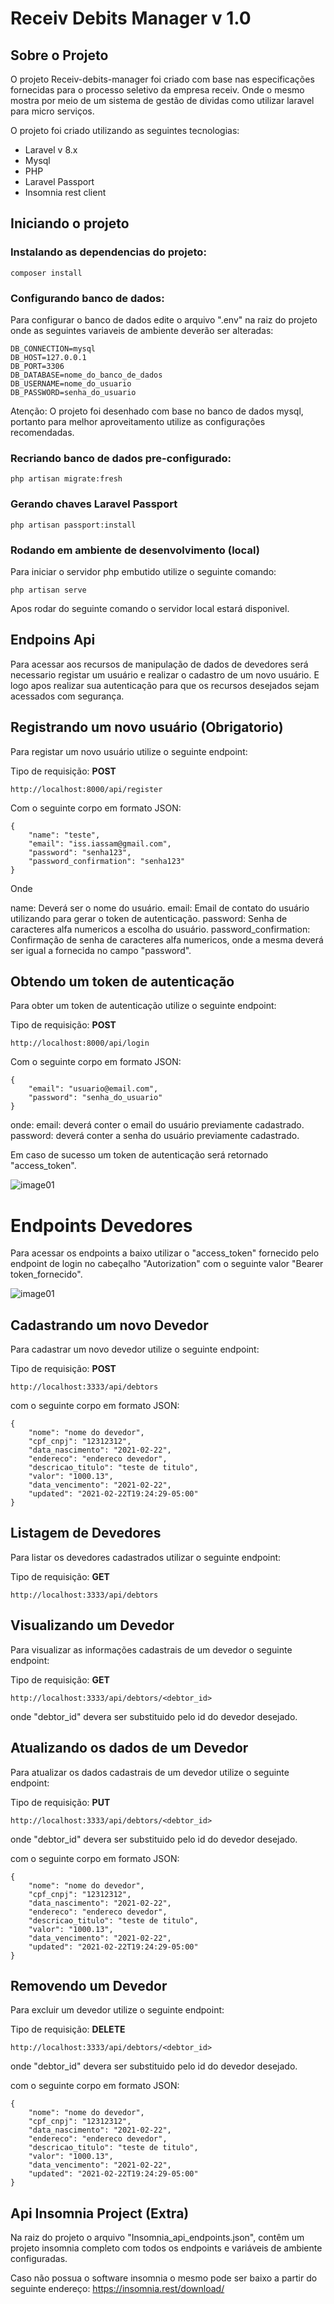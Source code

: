 # Receiv Debits Manager v 1.0

## Sobre o Projeto

O projeto Receiv-debits-manager foi criado com base nas especificações fornecidas para o processo seletivo da empresa receiv. Onde o mesmo mostra por meio de um sistema de gestão de dividas como utilizar laravel para micro serviços. 

O projeto foi criado utilizando as seguintes tecnologias:
- Laravel v 8.x
- Mysql
- PHP
- Laravel Passport
- Insomnia rest client

## Iniciando o projeto

### Instalando as dependencias do projeto:

```
composer install
```

### Configurando banco de dados:

Para configurar o banco de dados edite o arquivo ".env" na raiz do projeto onde as seguintes variaveis de ambiente deverão ser alteradas:

```
DB_CONNECTION=mysql
DB_HOST=127.0.0.1
DB_PORT=3306
DB_DATABASE=nome_do_banco_de_dados
DB_USERNAME=nome_do_usuario
DB_PASSWORD=senha_do_usuario
````

Atenção: O projeto foi desenhado com base no banco de dados mysql, portanto para melhor aproveitamento utilize as configurações recomendadas.

### Recriando banco de dados pre-configurado:
```
php artisan migrate:fresh
```

### Gerando chaves Laravel Passport
```
php artisan passport:install
```

### Rodando em ambiente de desenvolvimento (local)

Para iniciar o servidor php embutido utilize o seguinte comando:

`````
php artisan serve
`````

Apos rodar do seguinte comando o servidor local estará disponivel.

## Endpoins Api

Para acessar aos recursos de manipulação de dados de devedores será necessario registar um usuário e realizar o cadastro de um novo usuário. E logo apos realizar sua autenticação para que os recursos desejados sejam acessados com segurança.

## Registrando um novo usuário (Obrigatorio)

Para registar um novo usuário utilize o seguinte endpoint:

Tipo de requisição: **POST**

```
http://localhost:8000/api/register
```

Com o seguinte corpo em formato JSON:
```
{
    "name": "teste",
    "email": "iss.iassam@gmail.com",
    "password": "senha123",
    "password_confirmation": "senha123"
}
```
Onde

name: Deverá ser o nome do usuário.
email: Email de contato do usuário utilizando para gerar o token de autenticação.
password: Senha de caracteres alfa numericos a escolha do usuário.
password_confirmation: Confirmação de senha de caracteres alfa numericos, onde a mesma deverá ser igual a fornecida no campo "password".

## Obtendo um token de autenticação

Para obter um token de autenticação utilize o seguinte endpoint:

Tipo de requisição: **POST**

```
http://localhost:8000/api/login
```

Com o seguinte corpo em formato JSON:
```
{
    "email": "usuario@email.com",
    "password": "senha_do_usuario"
}
```

onde:
email: deverá conter o email do usuário previamente cadastrado.
password: deverá conter a senha do usuário previamente cadastrado.

Em caso de sucesso um token de autenticação será retornado "access_token".

![image01](./docs/image01.png)

# Endpoints Devedores

Para acessar os endpoints a baixo utilizar o "access_token" fornecido pelo endpoint de login no cabeçalho "Autorization" com o seguinte valor "Bearer token_fornecido".

![image01](./docs/image02.png)

## Cadastrando um novo Devedor
Para cadastrar um novo devedor utilize o seguinte endpoint:

Tipo de requisição: **POST**

```
http://localhost:3333/api/debtors
```

com o seguinte corpo em formato JSON:

```
{
    "nome": "nome do devedor",
    "cpf_cnpj": "12312312",
    "data_nascimento": "2021-02-22",
    "endereco": "endereco devedor",
    "descricao_titulo": "teste de titulo",
    "valor": "1000.13",
    "data_vencimento": "2021-02-22",
    "updated": "2021-02-22T19:24:29-05:00"
}
```

## Listagem de Devedores
Para listar os devedores cadastrados utilizar o seguinte endpoint:

Tipo de requisição: **GET**

```
http://localhost:3333/api/debtors
```

## Visualizando um Devedor
Para visualizar as informações cadastrais de um devedor o seguinte endpoint:

Tipo de requisição: **GET**

```
http://localhost:3333/api/debtors/<debtor_id>
```

onde
"debtor_id" devera ser substituido pelo id do devedor desejado.

## Atualizando os dados de um Devedor
Para atualizar os dados cadastrais de um devedor utilize o seguinte endpoint:

Tipo de requisição: **PUT**

```
http://localhost:3333/api/debtors/<debtor_id>
```

onde
"debtor_id" devera ser substituido pelo id do devedor desejado.

com o seguinte corpo em formato JSON:

```
{
    "nome": "nome do devedor",
    "cpf_cnpj": "12312312",
    "data_nascimento": "2021-02-22",
    "endereco": "endereco devedor",
    "descricao_titulo": "teste de titulo",
    "valor": "1000.13",
    "data_vencimento": "2021-02-22",
    "updated": "2021-02-22T19:24:29-05:00"
}
```

## Removendo um Devedor
Para excluir um devedor utilize o seguinte endpoint:

Tipo de requisição: **DELETE**

```
http://localhost:3333/api/debtors/<debtor_id>
```

onde
"debtor_id" devera ser substituido pelo id do devedor desejado.

com o seguinte corpo em formato JSON:

```
{
    "nome": "nome do devedor",
    "cpf_cnpj": "12312312",
    "data_nascimento": "2021-02-22",
    "endereco": "endereco devedor",
    "descricao_titulo": "teste de titulo",
    "valor": "1000.13",
    "data_vencimento": "2021-02-22",
    "updated": "2021-02-22T19:24:29-05:00"
}
```

## Api Insomnia Project (Extra)

Na raiz do projeto o arquivo "Insomnia_api_endpoints.json", contêm um projeto insomnia completo com todos os endpoints e variáveis de ambiente configuradas.

Caso não possua o software insomnia o mesmo pode ser baixo a partir do seguinte endereço:
https://insomnia.rest/download/
